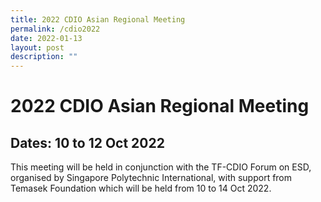 ```yaml
---
title: 2022 CDIO Asian Regional Meeting
permalink: /cdio2022
date: 2022-01-13
layout: post
description: ""
---
```

# 2022 CDIO Asian Regional Meeting

## **Dates: 10 to 12 Oct 2022**

This meeting will be held in conjunction with the TF-CDIO Forum on ESD, organised by Singapore Polytechnic International, with support from Temasek Foundation which will be held from 10 to 14 Oct 2022.